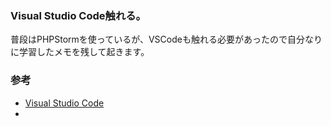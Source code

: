 ### Visual Studio Code触れる。

普段はPHPStormを使っているが、VSCodeも触れる必要があったので自分なりに学習したメモを残して起きます。

### 参考

- [Visual Studio Code](https://code.visualstudio.com/)
- 
